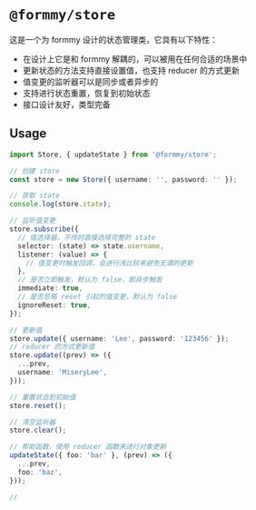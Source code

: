 # `@formmy/store`

这是一个为 formmy 设计的状态管理类，它具有以下特性：
- 在设计上它是和 formmy 解耦的，可以被用在任何合适的场景中
- 更新状态的方法支持直接设置值，也支持 reducer 的方式更新
- 值变更的监听器可以是同步或者异步的
- 支持进行状态重置，恢复到初始状态
- 接口设计友好，类型完备

## Usage

```typescript
import Store, { updateState } from '@formmy/store';

// 创建 store
const store = new Store({ username: '', password: '' });

// 获取 state
console.log(store.state);

// 监听值变更
store.subscribe({
  // 值选择器，不传时直接选择完整的 state
  selector: (state) => state.username,
  listener: (value) => {
    // 值变更时触发回调，会进行浅比较来避免无谓的更新
  },
  // 是否立即触发，默认为 false，即异步触发
  immediate: true,
  // 是否忽略 reset 引起的值变更，默认为 false
  ignoreReset: true,
});

// 更新值
store.update({ username: 'Lee', password: '123456' });
// reducer 的方式更新值
store.update((prev) => ({
  ...prev,
  username: 'MiseryLee',
}));

// 重置状态到初始值
store.reset();

// 清空监听器
store.clear();

// 帮助函数，使用 reducer 函数来进行对象更新
updateState({ foo: 'bar' }, (prev) => ({
  ...prev,
  foo: 'baz',
}));

//
```
